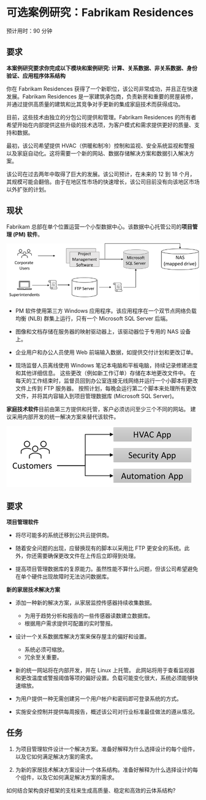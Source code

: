 ﻿---
casestudy:
    title: '可选案例研究：Fabrikam Residences'
    module: '可选案例研究：Fabrikam Residences'
---
# 可选案例研究：Fabrikam Residences

预计用时：90 分钟

## 要求

**本案例研究要求你完成以下模块和案例研究:  计算、关系数据、非关系数据、身份验证、应用程序体系结构**

你在 Fabrikam Residences 获得了一个新职位，该公司非常成功，并且正在快速发展。Fabrikam Residences 是一家建筑承包商，负责新房和重要的房屋装修，并通过提供高质量的建筑和比其竞争对手更新的集成家庭技术而获得成功。  

目前，这些技术由独立的分包公司提供和管理。Fabrikam Residences 的所有者希望开始在内部提供这些升级的技术选项，为客户模式和需求提供更好的质量、支持和数据。 
 
最初，该公司希望提供 HVAC（供暖和制冷）控制和监视、安全系统监视和警报以及家庭自动化。这将需要一个新的网站、数据存储解决方案和数据引入解决方案。

该公司在过去两年中取得了巨大的发展。该公司预计，在未来的 12 到 18 个月，其规模可能会翻倍。由于在地区性市场的快速增长，该公司目前没有向该地区市场以外扩张的计划。

## 现状

Fabrikam 总部在单个位置运营一个小型数据中心。该数据中心托管公司的**项目管理 (PM) 软件**。

![项目管理软件体系结构](media/fabrikam.png)

- PM 软件使用第三方 Windows 应用程序。该应用程序在一个双节点网络负载均衡 (NLB) 群集上运行，只有一个 Microsoft SQL Server 后端。  

- 图像和文档存储在服务器的映射驱动器上，该驱动器位于专用的 NAS 设备上。

- 企业用户和办公人员使用 Web 前端输入数据，如提供交付计划和更改订单。

-	现场监督人员离线使用 Windows 笔记本电脑和平板电脑，持续记录修建进度和其他详细信息。  这些更改（例如新工作订单）存储在本地更改文件中。  在每天的工作结束时，监督员回到办公室连接无线网络并运行一个小脚本将更改文件上传到 FTP 服务器。  按照计划，每晚会运行第二个脚本来处理所有更改文件，并将其内容输入到项目管理数据库 (Microsoft SQL Server)。

**家庭技术软件**目前由第三方提供和托管，客户必须访问至少三个不同的网站。  建议采用内部开发的统一解决方案来替代该软件。

![示意图：HVAC、安全性和自动化应用](media/software.png)

## 要求 

**项目管理软件**

- 将尽可能多的系统迁移到公共云提供商。

- 随着安全问题的出现，应替换现有的脚本以采用比 FTP 更安全的系统。此外，你还需要确保更改文件在上传后立即得到处理。

- 提高项目管理数据库的复原能力。虽然性能不算什么问题，但该公司希望避免在单个硬件出现故障时无法访问数据库。

**新的家居技术解决方案**

- 添加一种新的解决方案，从家居监控传感器持续收集数据。
  - 为用于趋势分析和报告的一些传感器读数建立数据库。
  - 根据用户需求提供可配置的实时警报。
  
- 设计一个关系数据库解决方案来保存屋主的偏好和设置。
  - 系统必须可缩放。
  - 冗余至关重要。
  
- 新的统一网站将在内部开发，并在 Linux 上托管。  此网站将用于查看监视器和更改温度或警报阈值等项的偏好设置。负载可能变化很大，系统必须能够快速缩放。

-	为用户提供一种无需创建另一个用户帐户和密码即可登录系统的方式。

- 实施安全控制并提供每周报告，概述该公司对行业标准最佳做法的遵从情况。

## 任务 

1. 为项目管理软件设计一个解决方案。准备好解释为什么选择设计的每个组件，以及它如何满足解决方案的需求。

2. 为新的家居技术解决方案设计一个体系结构。准备好解释为什么选择设计的每个组件，以及它如何满足解决方案的需求。

如何结合架构良好框架的支柱来生成高质量、稳定和高效的云体系结构?
